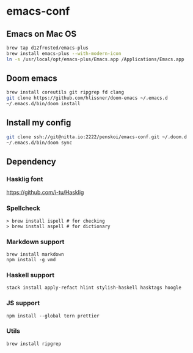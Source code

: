 # emacs-conf

## Emacs on Mac OS
```sh
brew tap d12frosted/emacs-plus
brew install emacs-plus --with-modern-icon
ln -s /usr/local/opt/emacs-plus/Emacs.app /Applications/Emacs.app
```

## Doom emacs
```sh
brew install coreutils git ripgrep fd clang
git clone https://github.com/hlissner/doom-emacs ~/.emacs.d
~/.emacs.d/bin/doom install
```

## Install my config
```sh
git clone ssh://git@nitta.io:2222/penskoi/emacs-conf.git ~/.doom.d
~/.emacs.d/bin/doom sync
```

## Dependency

### Hasklig font
https://github.com/i-tu/Hasklig

### Spellcheck
``` console
> brew install ispell # for checking
> brew install aspell # for dictionary
```

### Markdown support
```
brew install markdown
npm install -g vmd
```

### Haskell support
```
stack install apply-refact hlint stylish-haskell hasktags hoogle
```

### JS support
```
npm install --global tern prettier
```

### Utils
```
brew install ripgrep
```

